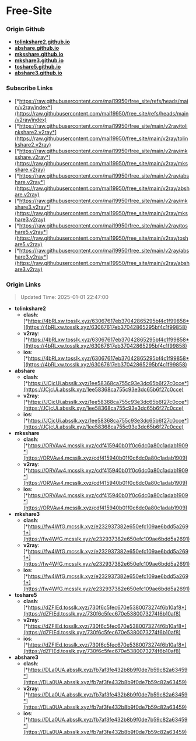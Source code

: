 # Free-Site

### Origin Github

- [**tolinkshare2.github.io**](https://github.com/tolinkshare2/tolinkshare2.github.io)
- [**abshare.github.io**](https://github.com/abshare/abshare.github.io)
- [**mksshare.github.io**](https://github.com/mksshare/mksshare.github.io)
- [**mkshare3.github.io**](https://github.com/mkshare3/mkshare3.github.io)
- [**toshare5.github.io**](https://github.com/toshare5/toshare5.github.io)
- [**abshare3.github.io**](https://github.com/abshare3/abshare3.github.io)

### Subscribe Links

- [*https://raw.githubusercontent.com/mai19950/free_site/refs/heads/main/v2ray/index*](https://raw.githubusercontent.com/mai19950/free_site/refs/heads/main/v2ray/index)
- [*https://raw.githubusercontent.com/mai19950/free_site/main/v2ray/tolinkshare2.v2ray*](https://raw.githubusercontent.com/mai19950/free_site/main/v2ray/tolinkshare2.v2ray)
- [*https://raw.githubusercontent.com/mai19950/free_site/main/v2ray/mksshare.v2ray*](https://raw.githubusercontent.com/mai19950/free_site/main/v2ray/mksshare.v2ray)
- [*https://raw.githubusercontent.com/mai19950/free_site/main/v2ray/abshare.v2ray*](https://raw.githubusercontent.com/mai19950/free_site/main/v2ray/abshare.v2ray)
- [*https://raw.githubusercontent.com/mai19950/free_site/main/v2ray/mkshare3.v2ray*](https://raw.githubusercontent.com/mai19950/free_site/main/v2ray/mkshare3.v2ray)
- [*https://raw.githubusercontent.com/mai19950/free_site/main/v2ray/toshare5.v2ray*](https://raw.githubusercontent.com/mai19950/free_site/main/v2ray/toshare5.v2ray)
- [*https://raw.githubusercontent.com/mai19950/free_site/main/v2ray/abshare3.v2ray*](https://raw.githubusercontent.com/mai19950/free_site/main/v2ray/abshare3.v2ray)

### Origin Links

> Updated Time: 2025-01-01 22:47:00

- **tolinkshare2**
  - **clash**: [*https://4bRLxw.tosslk.xyz/63067617eb37042865295bf4c1f99858*](https://4bRLxw.tosslk.xyz/63067617eb37042865295bf4c1f99858)
  - **v2ray**: [*https://4bRLxw.tosslk.xyz/63067617eb37042865295bf4c1f99858*](https://4bRLxw.tosslk.xyz/63067617eb37042865295bf4c1f99858)
  - **ios**: [*https://4bRLxw.tosslk.xyz/63067617eb37042865295bf4c1f99858*](https://4bRLxw.tosslk.xyz/63067617eb37042865295bf4c1f99858)
- **abshare**
  - **clash**: [*https://JCjcUi.absslk.xyz/1ee58368ca755c93e3dc65b6f27c0cce*](https://JCjcUi.absslk.xyz/1ee58368ca755c93e3dc65b6f27c0cce)
  - **v2ray**: [*https://JCjcUi.absslk.xyz/1ee58368ca755c93e3dc65b6f27c0cce*](https://JCjcUi.absslk.xyz/1ee58368ca755c93e3dc65b6f27c0cce)
  - **ios**: [*https://JCjcUi.absslk.xyz/1ee58368ca755c93e3dc65b6f27c0cce*](https://JCjcUi.absslk.xyz/1ee58368ca755c93e3dc65b6f27c0cce)
- **mksshare**
  - **clash**: [*https://ORVAw4.mcsslk.xyz/cdf415940b01f0c6dc0a80c1adab1909*](https://ORVAw4.mcsslk.xyz/cdf415940b01f0c6dc0a80c1adab1909)
  - **v2ray**: [*https://ORVAw4.mcsslk.xyz/cdf415940b01f0c6dc0a80c1adab1909*](https://ORVAw4.mcsslk.xyz/cdf415940b01f0c6dc0a80c1adab1909)
  - **ios**: [*https://ORVAw4.mcsslk.xyz/cdf415940b01f0c6dc0a80c1adab1909*](https://ORVAw4.mcsslk.xyz/cdf415940b01f0c6dc0a80c1adab1909)
- **mkshare3**
  - **clash**: [*https://fw4WfG.mcsslk.xyz/e232937382e650efc109ae6bdd5a2691*](https://fw4WfG.mcsslk.xyz/e232937382e650efc109ae6bdd5a2691)
  - **v2ray**: [*https://fw4WfG.mcsslk.xyz/e232937382e650efc109ae6bdd5a2691*](https://fw4WfG.mcsslk.xyz/e232937382e650efc109ae6bdd5a2691)
  - **ios**: [*https://fw4WfG.mcsslk.xyz/e232937382e650efc109ae6bdd5a2691*](https://fw4WfG.mcsslk.xyz/e232937382e650efc109ae6bdd5a2691)
- **toshare5**
  - **clash**: [*https://dZFIEd.tosslk.xyz/730f6c5fec670e5380073274f6b10af8*](https://dZFIEd.tosslk.xyz/730f6c5fec670e5380073274f6b10af8)
  - **v2ray**: [*https://dZFIEd.tosslk.xyz/730f6c5fec670e5380073274f6b10af8*](https://dZFIEd.tosslk.xyz/730f6c5fec670e5380073274f6b10af8)
  - **ios**: [*https://dZFIEd.tosslk.xyz/730f6c5fec670e5380073274f6b10af8*](https://dZFIEd.tosslk.xyz/730f6c5fec670e5380073274f6b10af8)
- **abshare3**
  - **clash**: [*https://DLa0UA.absslk.xyz/fb7af3fe432b8b9f0de7b59c82a63459*](https://DLa0UA.absslk.xyz/fb7af3fe432b8b9f0de7b59c82a63459)
  - **v2ray**: [*https://DLa0UA.absslk.xyz/fb7af3fe432b8b9f0de7b59c82a63459*](https://DLa0UA.absslk.xyz/fb7af3fe432b8b9f0de7b59c82a63459)
  - **ios**: [*https://DLa0UA.absslk.xyz/fb7af3fe432b8b9f0de7b59c82a63459*](https://DLa0UA.absslk.xyz/fb7af3fe432b8b9f0de7b59c82a63459)
